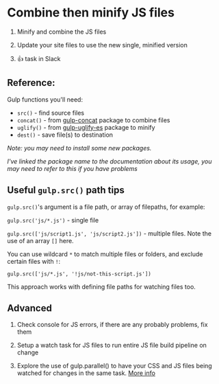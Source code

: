 # Combine then minify JS files

1) Minify and combine the JS files

1) Update your site files to use the new single, minified version

1) :+1: task in Slack

## Reference:

Gulp functions you'll need:

- `src()` - find source files
- `concat()` - from [gulp-concat](https://www.npmjs.com/package/gulp-concat) package to combine files
- `uglify()` - from [gulp-uglify-es](https://www.npmjs.com/package/gulp-uglify-es) package to minify
- `dest()` - save file(s) to destination

*Note: you may need to install some new packages.*

*I've linked the package name to the documentation about its usage, you may need to refer to this if you have problems*

## Useful `gulp.src()` path tips

`gulp.src()`'s argument is a file path, or array of filepaths, for example:

`gulp.src('js/*.js')` - single file

`gulp.src(['js/script1.js', 'js/script2.js'])` - multiple files. Note the use of an array `[]` here.

You can use wildcard `*` to match multiple files or folders, and exclude certain files with `!`:

`gulp.src(['js/*.js', '!js/not-this-script.js'])`

This approach works with defining file paths for watching files too.

## Advanced

1) Check console for JS errors, if there are any probably problems, fix them

1) Setup a watch task for JS files to run entire JS file build pipeline on change

1) Explore the use of gulp.parallel() to have your CSS and JS files being watched for changes in the same task. [More info](https://fettblog.eu/gulp-4-parallel-and-series/)
